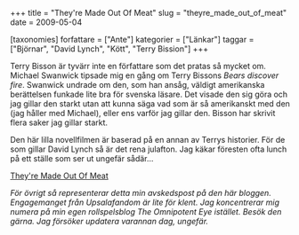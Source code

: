 +++
title = "They're Made Out Of Meat"
slug = "theyre_made_out_of_meat"
date = 2009-05-04

[taxonomies]
forfattare = ["Ante"]
kategorier = ["Länkar"]
taggar = ["Björnar", "David Lynch", "Kött", "Terry Bission"]
+++


Terry Bisson är tyvärr inte en författare som det pratas så mycket om. Michael Swanwick tipsade mig en gång om Terry Bissons <em>Bears discover fire</em>. Swanwick undrade om den, som han ansåg, väldigt amerikanska berättelsen funkade lite bra för svenska läsare. Det visade den sig göra och jag gillar den starkt utan att kunna säga vad som är så amerikanskt med den (jag håller med Michael), eller ens varför jag gillar den. Bisson har skrivit flera saker jag gillar starkt. 

Den här lilla novellfilmen är baserad på en annan av Terrys historier. För de som gillar David Lynch så är det rena julafton. Jag käkar föresten ofta lunch på ett ställe som ser ut ungefär sådär...

<a href='http://www.youtube.com/watch?v=gaFZTAOb7IE'>They&#39;re Made Out Of Meat</a>

<em>För övrigt så representerar detta min avskedspost på den här bloggen. Engagemanget från Upsalafandom är lite för klent. Jag koncentrerar mig numera på min egen rollspelsblog <a>The Omnipotent Eye</a> istället. Besök den gärna. Jag försöker updatera varannan dag, ungefär.</em>
